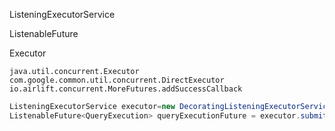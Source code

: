 ListeningExecutorService

ListenableFuture

Executor



```
java.util.concurrent.Executor
com.google.common.util.concurrent.DirectExecutor
io.airlift.concurrent.MoreFutures.addSuccessCallback
```





```java
ListeningExecutorService executor=new DecoratingListeningExecutorService(...)
ListenableFuture<QueryExecution> queryExecutionFuture = executor.submit(...)
```

